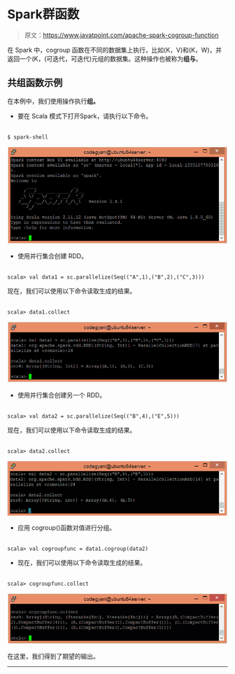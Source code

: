 # Spark群函数

> 原文：<https://www.javatpoint.com/apache-spark-cogroup-function>

在 Spark 中，cogroup 函数在不同的数据集上执行，比如(K，V)和(K，W)，并返回一个(K，(可迭代<v>，可迭代<w>)元组的数据集。这种操作也被称为**组与**。</w></v>

## 共组函数示例

在本例中，我们使用操作执行**组。**

*   要在 Scala 模式下打开Spark，请执行以下命令。

```

$ spark-shell

```

![Spark cogroup Function](img/6d3d62406b2d611ccae76e8496266520.png)

*   使用并行集合创建 RDD。

```

scala> val data1 = sc.parallelize(Seq(("A",1),("B",2),("C",3)))

```

现在，我们可以使用以下命令读取生成的结果。

```

scala> data1.collect

```

![Spark cogroup Function](img/77e667be5130c0b9f51b0594d5dc5d86.png)

*   使用并行集合创建另一个 RDD。

```

scala> val data2 = sc.parallelize(Seq(("B",4),("E",5)))

```

现在，我们可以使用以下命令读取生成的结果。

```

scala> data2.collect

```

![Spark cogroup Function](img/fc188cad42b7b7614e4b8912278f3082.png)

*   应用 cogroup()函数对值进行分组。

```

scala> val cogroupfunc = data1.cogroup(data2)

```

*   现在，我们可以使用以下命令读取生成的结果。

```

scala> cogroupfunc.collect

```

![Spark cogroup Function](img/a6683746085a944b72674ba33950c30f.png)

在这里，我们得到了期望的输出。

* * *